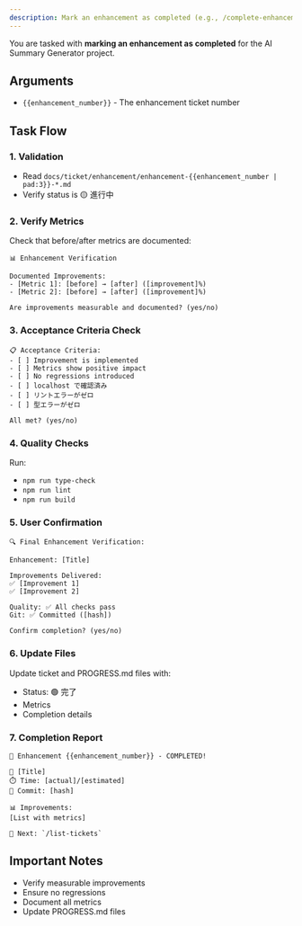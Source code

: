```yaml
---
description: Mark an enhancement as completed (e.g., /complete-enhancement 1)
---
```


You are tasked with **marking an enhancement as completed** for the AI Summary Generator project.

## Arguments

- `{{enhancement_number}}` - The enhancement ticket number

## Task Flow

### 1. Validation
- Read `docs/ticket/enhancement/enhancement-{{enhancement_number | pad:3}}-*.md`
- Verify status is 🟡 進行中

### 2. Verify Metrics

Check that before/after metrics are documented:

```
📊 Enhancement Verification

Documented Improvements:
- [Metric 1]: [before] → [after] ([improvement]%)
- [Metric 2]: [before] → [after] ([improvement]%)

Are improvements measurable and documented? (yes/no)
```

### 3. Acceptance Criteria Check

```
📋 Acceptance Criteria:
- [ ] Improvement is implemented
- [ ] Metrics show positive impact
- [ ] No regressions introduced
- [ ] localhost で確認済み
- [ ] リントエラーがゼロ
- [ ] 型エラーがゼロ

All met? (yes/no)
```

### 4. Quality Checks

Run:
- `npm run type-check`
- `npm run lint`
- `npm run build`

### 5. User Confirmation

```
🔍 Final Enhancement Verification:

Enhancement: [Title]

Improvements Delivered:
✅ [Improvement 1]
✅ [Improvement 2]

Quality: ✅ All checks pass
Git: ✅ Committed ([hash])

Confirm completion? (yes/no)
```

### 6. Update Files

Update ticket and PROGRESS.md files with:
- Status: 🟢 完了
- Metrics
- Completion details

### 7. Completion Report

```
🎉 Enhancement {{enhancement_number}} - COMPLETED!

🔧 [Title]
⏱️ Time: [actual]/[estimated]
💾 Commit: [hash]

📊 Improvements:
[List with metrics]

🎯 Next: `/list-tickets`
```

## Important Notes

- Verify measurable improvements
- Ensure no regressions
- Document all metrics
- Update PROGRESS.md files
